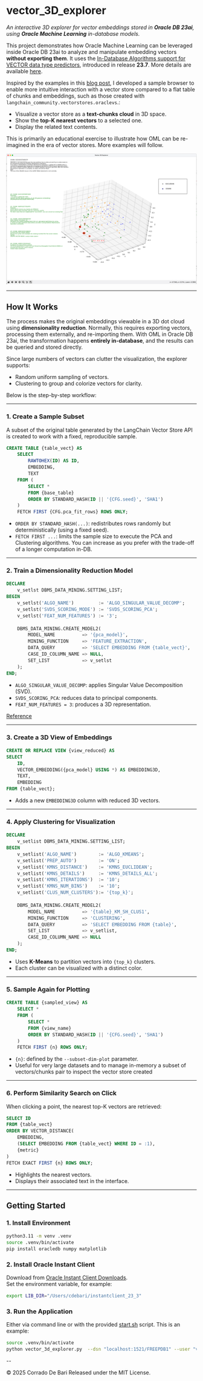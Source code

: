 # vector_3D_explorer

*An interactive 3D explorer for vector embeddings stored in **Oracle DB 23ai**, using **Oracle Machine Learning** in-database models.*

This project demonstrates how Oracle Machine Learning can be leveraged inside Oracle DB 23ai to analyze and manipulate embedding vectors **without exporting them**. It uses the [In-Database Algorithms support for VECTOR data type predictors](https://docs.oracle.com/en/database/oracle/oracle-database/23/vecse/january-2025-release-update-23.7.html), introduced in release **23.7**. More details are available [here](https://docs.oracle.com/en/database/oracle/machine-learning/oml4sql/23/dmprg/data-requirements.html#GUID-AC1CDD37-0DFE-4EBF-A5E0-94F1234279B9).

Inspired by the examples in this [blog post](https://blogs.oracle.com/machinelearning/post/announcing-vector-support-for-indatabase-machine-learning-algorithms), I developed a sample browser to enable more intuitive interaction with a vector store compared to a flat table of chunks and embeddings, such as those created with `langchain_community.vectorstores.oraclevs`.:

- Visualize a vector store as a **text-chunks cloud** in 3D space.
- Show the **top-K nearest vectors** to a selected one.
- Display the related text contents.

This is primarily an educational exercise to illustrate how OML can be re-imagined in the era of vector stores. More examples will follow.

![Application GUI](./images/vector_3d_explorer.png)

---

## How It Works

The process makes the original embeddings viewable in a 3D dot cloud using **dimensionality reduction**. Normally, this requires exporting vectors, processing them externally, and re-importing them. With OML in Oracle DB 23ai, the transformation happens **entirely in-database**, and the results can be queried and stored directly.  

Since large numbers of vectors can clutter the visualization, the explorer supports:
- Random uniform sampling of vectors.
- Clustering to group and colorize vectors for clarity.

Below is the step-by-step workflow:

---

### 1. Create a Sample Subset

A subset of the original table generated by the LangChain Vector Store API is created to work with a fixed, reproducible sample.

```sql
CREATE TABLE {table_vect} AS
    SELECT 
        RAWTOHEX(ID) AS ID,
        EMBEDDING,
        TEXT
    FROM (
        SELECT *
        FROM {base_table}
        ORDER BY STANDARD_HASH(ID || '{CFG.seed}', 'SHA1')
    )
    FETCH FIRST {CFG.pca_fit_rows} ROWS ONLY;
```

- `ORDER BY STANDARD_HASH(...)`: redistributes rows randomly but deterministically (using a fixed seed).  
- `FETCH FIRST ...`: limits the sample size to execute the PCA and Clustering algorithms. You can increase as you prefer with the trade-off of a longer computation in-DB.

---

### 2. Train a Dimensionality Reduction Model

```sql
DECLARE
    v_setlst DBMS_DATA_MINING.SETTING_LIST;
BEGIN
    v_setlst('ALGO_NAME')         := 'ALGO_SINGULAR_VALUE_DECOMP';
    v_setlst('SVDS_SCORING_MODE') := 'SVDS_SCORING_PCA';
    v_setlst('FEAT_NUM_FEATURES') := '3';

    DBMS_DATA_MINING.CREATE_MODEL2(
        MODEL_NAME          => '{pca_model}',
        MINING_FUNCTION     => 'FEATURE_EXTRACTION',
        DATA_QUERY          => 'SELECT EMBEDDING FROM {table_vect}',
        CASE_ID_COLUMN_NAME => NULL,
        SET_LIST            => v_setlst
    );
END;
```

- `ALGO_SINGULAR_VALUE_DECOMP`: applies Singular Value Decomposition (SVD).  
- `SVDS_SCORING_PCA`: reduces data to principal components.  
- `FEAT_NUM_FEATURES = 3`: produces a 3D representation.

[Reference](https://docs.oracle.com/en/database/oracle/machine-learning/oml4py/2/mlpug/singular-value-decomposition.html)

---

### 3. Create a 3D View of Embeddings

```sql
CREATE OR REPLACE VIEW {view_reduced} AS
SELECT
    ID,
    VECTOR_EMBEDDING({pca_model} USING *) AS EMBEDDING3D,
    TEXT,
    EMBEDDING
FROM {table_vect};
```

- Adds a new `EMBEDDING3D` column with reduced 3D vectors.

---

### 4. Apply Clustering for Visualization

```sql
DECLARE
    v_setlist DBMS_DATA_MINING.SETTING_LIST;
BEGIN
    v_setlist('ALGO_NAME')        := 'ALGO_KMEANS';
    v_setlist('PREP_AUTO')        := 'ON';
    v_setlist('KMNS_DISTANCE')    := 'KMNS_EUCLIDEAN';
    v_setlist('KMNS_DETAILS')     := 'KMNS_DETAILS_ALL';
    v_setlist('KMNS_ITERATIONS')  := '10';
    v_setlist('KMNS_NUM_BINS')    := '10';
    v_setlist('CLUS_NUM_CLUSTERS'):= '{top_k}';
 
    DBMS_DATA_MINING.CREATE_MODEL2(
        MODEL_NAME          => '{table}_KM_SH_CLUS1',
        MINING_FUNCTION     => 'CLUSTERING',
        DATA_QUERY          => 'SELECT EMBEDDING FROM {table}',
        SET_LIST            => v_setlist,
        CASE_ID_COLUMN_NAME => NULL
    );
END;
```

- Uses **K-Means** to partition vectors into `{top_k}` clusters.  
- Each cluster can be visualized with a distinct color.

---

### 5. Sample Again for Plotting

```sql
CREATE TABLE {sampled_view} AS
    SELECT *
    FROM (
        SELECT *
        FROM {view_name}
        ORDER BY STANDARD_HASH(ID || '{CFG.seed}', 'SHA1')
    )
    FETCH FIRST {n} ROWS ONLY;
```

- `{n}`: defined by the `--subset-dim-plot` parameter.  
- Useful for very large datasets and to manage in-memory a subset of vectors/chunks pair to inspect the vector store created

---

### 6. Perform Similarity Search on Click

When clicking a point, the nearest top-K vectors are retrieved:

```sql
SELECT ID
FROM {table_vect}
ORDER BY VECTOR_DISTANCE(
    EMBEDDING,
    (SELECT EMBEDDING FROM {table_vect} WHERE ID = :1),
    {metric}
)
FETCH EXACT FIRST {n} ROWS ONLY;
```

- Highlights the nearest vectors.  
- Displays their associated text in the interface.

---

## Getting Started

### 1. Install Environment

```bash
python3.11 -m venv .venv
source .venv/bin/activate
pip install oracledb numpy matplotlib
```

### 2. Install Oracle Instant Client

Download from [Oracle Instant Client Downloads](https://www.oracle.com/database/technologies/instant-client/downloads.html).  
Set the environment variable, for example:

```bash
export LIB_DIR="/Users/cdebari/instantclient_23_3"
```

### 3. Run the Application

Either via command line or with the provided [start.sh](start.sh) script. This is an example:

```bash
source .venv/bin/activate
python vector_3d_explorer.py  --dsn "localhost:1521/FREEPDB1" --user "vector" --password "vector" --table "OLLAMA_MXBAI_EMBED_LARGE_8192_1639_COSINE_HNSW" --distance-metric-default "EUCLIDEAN"  --topk 5 --subset-dim 500 --subset-dim-plot 100
```

--

© 2025 Corrado De Bari 
Released under the MIT License. 